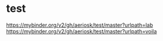 # test

https://mybinder.org/v2/gh/aeriosk/test/master?urlpath=lab
https://mybinder.org/v2/gh/aeriosk/test/master?urlpath=voila
